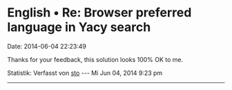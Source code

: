 English • Re: Browser preferred language in Yacy search
=======================================================

Date: 2014-06-04 22:23:49

Thanks for your feedback, this solution looks 100% OK to me.

Statistik: Verfasst von
[sto](http://forum.yacy-websuche.de/memberlist.php?mode=viewprofile&u=9397)
--- Mi Jun 04, 2014 9:23 pm

------------------------------------------------------------------------

